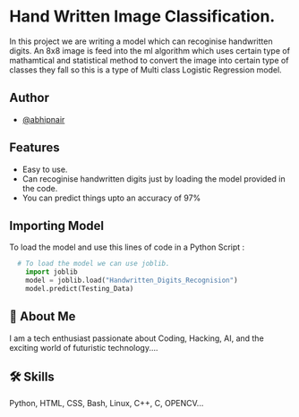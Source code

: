 
# Hand Written Image Classification.

In this project we are writing a model which can recoginise handwritten digits. An 8x8 image is feed into the ml algorithm which uses certain type of mathamtical and statistical method to convert the image into certain type of classes they fall so this is a type of Multi class Logistic Regression model. 




## Author

- [@abhipnair](https://github.com/abhipnair)


## Features

- Easy to use.
- Can recoginise handwritten digits just by loading the model provided in the code.
- You can predict things upto an accuracy of 97%


## Importing Model


To load the model and use this lines of code in a Python Script :

```python
  # To load the model we can use joblib.
    import joblib
    model = joblib.load("Handwritten_Digits_Recognision")
    model.predict(Testing_Data) 
```


## 🚀 About Me
I am a tech enthusiast passionate about Coding, Hacking, AI, and the exciting world of futuristic technology....


## 🛠 Skills
Python, HTML, CSS, Bash, Linux, C++, C, OPENCV...
